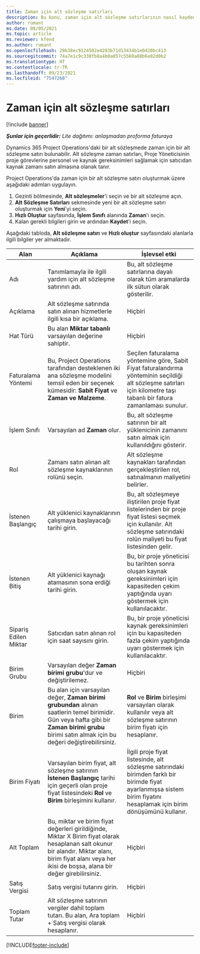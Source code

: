 ```yaml
---
title: Zaman için alt sözleşme satırları
description: Bu konu, zaman için alt sözleşme satırlarının nasıl kaydedileceğini ve satıcılardan satın alınan zamanın nasıl kaydedileceğini açıklar.
author: rumant
ms.date: 08/05/2021
ms.topic: article
ms.reviewer: kfend
ms.author: rumant
ms.openlocfilehash: 29b38ec9124502e4283b71d13434b1e0420bc413
ms.sourcegitcommit: 74a7e1c9c338fb8a4b0ad57c5560a88b6e02d0b2
ms.translationtype: HT
ms.contentlocale: tr-TR
ms.lasthandoff: 09/23/2021
ms.locfileid: "7547268"
---
```

# <a name="subcontract-lines-for-time"></a>Zaman için alt sözleşme satırları

[!include [banner](../../includes/dataverse-preview.md)]

_**Şunlar için geçerlidir:** Lite dağıtımı: anlaşmadan proforma faturaya_

Dynamics 365 Project Operations'daki bir alt sözleşmede zaman için bir alt sözleşme satırı bulunabilir. Alt sözleşme zaman satırları, Proje Yöneticisinin proje görevlerine personel ve kaynak gereksinimleri sağlamak için satıcıdan kaynak zamanı satın almasına olanak tanır.

Project Operations'da zaman için bir alt sözleşme satırı oluşturmak üzere aşağıdaki adımları uygulayın.

1. Gezinti bölmesinde, **Alt sözleşmeler**'i seçin ve bir alt sözleşme açın.
2. **Alt Sözleşme Satırları** sekmesinde yeni bir alt sözleşme satırı oluşturmak için **Yeni**'yi seçin.
3. **Hızlı Oluştur** sayfasında, **İşlem Sınıfı** alanında **Zaman**'ı seçin.
4. Kalan gerekli bilgileri girin ve ardından **Kaydet**'i seçin.

  Aşağıdaki tabloda, **Alt sözleşme satırı** ve **Hızlı oluştur** sayfasındaki alanlarla ilgili bilgiler yer almaktadır.

| **Alan** | **Açıklama** | **İşlevsel etki** |
| --- | --- | --- |
| Adı | Tanımlamayla ile ilgili yardım için alt sözleşme satırının adı. | Bu, alt sözleşme satırlarına dayalı olarak tüm aramalarda ilk sütun olarak gösterilir. |
| Açıklama | Alt sözleşme satırında satın alınan hizmetlerle ilgili kısa bir açıklama. |Hiçbiri |
| Hat Türü |   Bu alan **Miktar tabanlı** varsayılan değerine sahiptir.| Hiçbiri |
| Faturalama Yöntemi | Bu, Project Operations tarafından desteklenen iki ana sözleşme modelini temsil eden bir seçenek kümesidir: **Sabit Fiyat** ve **Zaman ve Malzeme**. | Seçilen faturalama yöntemine göre, Sabit Fiyat faturalandırma yönteminin seçildiği alt sözleşme satırları için kilometre taşı tabanlı bir fatura zamanlaması sunulur. |
| İşlem Sınıfı | Varsayılan ad **Zaman** olur. | Bu, alt sözleşme satırının bir alt yüklenicinin zamanını satın almak için kullanıldığını gösterir. |
| Rol | Zamanı satın alınan alt sözleşme kaynaklarının rolünü seçin. | Alt sözleşme kaynakları tarafından gerçekleştirilen rol, satınalmanın maliyetini belirler. |
| İstenen Başlangıç | Alt yüklenici kaynaklarının çalışmaya başlayacağı tarihi girin. | Bu, alt sözleşmeye iliştirilen proje fiyat listelerinden bir proje fiyat listesi seçmek için kullanılır. Alt sözleşme satırındaki rolün maliyeti bu fiyat listesinden gelir. |
| İstenen Bitiş | Alt yüklenici kaynağı atamasının sona erdiği tarihi girin. | Bu, bir proje yöneticisi bu tarihten sonra oluşan kaynak gereksinimleri için kapasiteden çekim yaptığında uyarı göstermek için kullanılacaktır. |
| Sipariş Edilen Miktar | Satıcıdan satın alınan rol için saat sayısını girin. | Bu, bir proje yöneticisi kaynak gereksinimleri için bu kapasiteden fazla çekim yaptığında uyarı göstermek için kullanılacaktır. |
| Birim Grubu | Varsayılan değer **Zaman birimi grubu**'dur ve değiştirilemez. | Hiçbiri|
| Birim | Bu alan için varsayılan değer, **Zaman birimi grubundan** alınan saatlerin temel birimidir. Gün veya hafta gibi bir **Zaman birimi grubu** birimi satın almak için bu değeri değiştirebilirsiniz. | **Rol** ve **Birim** birleşimi varsayılan olarak kullanılır veya alt sözleşme satırının birim fiyatı için hesaplanır. |
| Birim Fiyatı | Varsayılan birim fiyat, alt sözleşme satırının **İstenen Başlangıç** tarihi için geçerli olan proje fiyat listesindeki **Rol** ve **Birim** birleşimini kullanır. | İlgili proje fiyat listesinde, alt sözleşme satırındaki birimden farklı bir birimde fiyat ayarlanmışsa sistem birim fiyatını hesaplamak için birim dönüşümünü kullanır. |
| Alt Toplam |    Bu, miktar ve birim fiyat değerleri girildiğinde, Miktar X Birim fiyat olarak hesaplanan salt okunur bir alandır. Miktar alanı, birim fiyat alanı veya her ikisi de boşsa, alana bir değer girebilirsiniz. | Hiçbiri|
| Satış Vergisi |   Satış vergisi tutarını girin. |Hiçbiri |
| Toplam Tutar | Alt sözleşme satırının vergiler dahil toplam tutarı. Bu alan, Ara toplam + Satış vergisi olarak hesaplanır.|Hiçbiri |

[!INCLUDE[footer-include](../../includes/footer-banner.md)]
